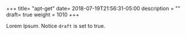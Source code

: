 +++
title= "apt-get"
date= 2018-07-19T21:56:31-05:00
description = ""
draft= true
weight = 1010
+++

Lorem Ipsum.
Notice `draft` is set to true.
